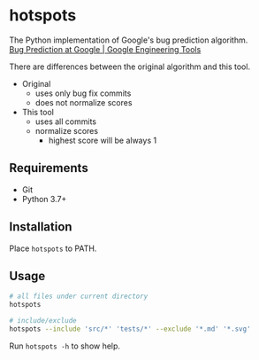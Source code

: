 # hotspots

The Python implementation of Google's bug prediction algorithm.  
[Bug Prediction at Google | Google Engineering Tools](http://google-engtools.blogspot.com/2011/12/bug-prediction-at-google.html)

There are differences between the original algorithm and this tool.

- Original
    - uses only bug fix commits
    - does not normalize scores
- This tool
    - uses all commits
    - normalize scores
        - highest score will be always 1


## Requirements

- Git
- Python 3.7+


## Installation

Place `hotspots` to PATH.


## Usage

```sh
# all files under current directory
hotspots

# include/exclude
hotspots --include 'src/*' 'tests/*' --exclude '*.md' '*.svg'
```

Run `hotspots -h` to show help.
